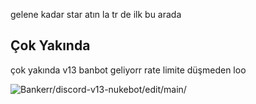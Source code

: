 gelene kadar star atın la tr de ilk bu arada

## Çok Yakında
çok yakında v13 banbot geliyorr rate limite düşmeden loo

<img src="https://komarev.com/ghpvc/?username=discord-v13-nukebot-main&label=Ziyaretçi%20Sayısı&color=da004e" alt="Bankerr/discord-v13-nukebot/edit/main/" /> <p>

